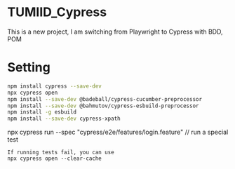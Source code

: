 # TUMIID_Cypress
This is a new project, I am switching from Playwright to Cypress with BDD, POM

# Setting
```bash
npm install cypress --save-dev
npx cypress open
npm install --save-dev @badeball/cypress-cucumber-preprocessor
npm install --save-dev @bahmutov/cypress-esbuild-preprocessor
npm install -g esbuild
npm install --save-dev cypress-xpath
```
npx cypress run --spec "cypress/e2e/features/login.feature" // run a special test
```
If running tests fail, you can use 
npx cypress open --clear-cache
